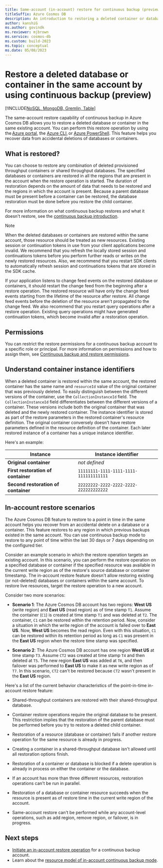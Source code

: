 ```yaml
---
title: Same-account (in-account) restore for continuous backup (preview)
titleSuffix: Azure Cosmos DB
description: An introduction to restoring a deleted container or database to a specific point in time in the same Azure Cosmos DB account.
author: kanshiG
ms.author: govindk
ms.reviewer: mjbrown
ms.service: cosmos-db
ms.custom: build-2023
ms.topic: conceptual
ms.date: 05/08/2023
---
```


# Restore a deleted database or container in the same account by using continuous backup (preview)

[!INCLUDE[NoSQL, MongoDB, Gremlin, Table](includes/appliesto-nosql-mongodb-gremlin-table.md)]

The same-account restore capability of continuous backup in Azure Cosmos DB allows you to restore a deleted database or container in the same existing account. You can perform this restore operation by using the [Azure portal](how-to-restore-in-account-continuous-backup.md?tabs=azure-portal&pivots=api-nosql), the [Azure CLI](how-to-restore-in-account-continuous-backup.md?tabs=azure-cli&pivots=api-nosql), or [Azure PowerShell](how-to-restore-in-account-continuous-backup.md?tabs=azure-powershell&pivots=api-nosql). This feature helps you recover data from accidental deletions of databases or containers.

## What is restored?

You can choose to restore any combination of deleted provisioned throughput containers or shared throughput databases. The specified databases or containers are restored in all the regions that are present in the account when the restore operation is started. The duration of restoration depends on the amount of data that needs to be restored and the regions in which the account is present. Because a parent database must be present before a container can be restored, the database restoration must be done before you restore the child container.

For more information on what continuous backup restores and what it doesn't restore, see the [continuous backup introduction](continuous-backup-restore-introduction.md).

> [!NOTE]
> When the deleted databases or containers are restored within the same account, those resource should be treated as new resources. Existing session or continuation tokens in use from your client applications become invalid. We recommend that you refresh the locally stored session and continuations tokens before you perform further reads or writes on the newly restored resources. Also, we recommend that you restart SDK clients to automatically refresh session and continuations tokens that are stored in the SDK cache.

If your application listens to change feed events on the restored database or containers, it should restart the change feed from the beginning after a restore operation. The restored resource will have only the change feed events starting from the lifetime of the resource after restore. All change feed events before the deletion of the resource aren't propagated to the change feed. We also recommend that you restart query operations after a restore operation. Existing query operations might have generated continuation tokens, which become invalid after a restoration operation.

## Permissions

You can restrict the restore permissions for a continuous backup account to a specific role or principal. For more information on permissions and how to assign them, see [Continuous backup and restore permissions](continuous-backup-restore-permissions.md).

## Understand container instance identifiers

When a deleted container is restored within the same account, the restored container has the same name and `resourceId` value of the original container that was previously deleted. To easily distinguish between the different versions of the container, use the `CollectionInstanceId` field. The `CollectionInstanceId` field differentiates between the different versions of a container. These versions include both the original container that was deleted and the newly restored container. The instance identifier is stored as part of the restore parameters in the restored container's resource definition. The original container conversely doesn't have restore parameters defined in the resource definition of the container. Each later restored instance of a container has a unique instance identifier.

Here's an example:

| Instance | Instance identifier |
| --- | --- |
| **Original container** | *not defined* |
| **First restoration of container** | `11111111-1111-1111-1111-111111111111` |
| **Second restoration of container** | `22222222-2222-2222-2222-222222222222` |

## In-account restore scenarios

The Azure Cosmos DB feature to restore to a point in time in the same account helps you recover from an accidental delete on a database or a container. This feature restores to any region in which previous backups existed in the same account. You can use continuous backup mode to restore to any point of time within the last 30 days or 7 days depending on the configured tier.

Consider an example scenario in which the restore operation targets an existing account. In this scenario, you can perform the restore operation on a specified database or container if the specified resource was available in the current write region as of the restore's source database or container timestamp. The in-account restore feature doesn't allow restoring existing (or not-deleted) databases or containers within the same account. To restore live resources, target the restore operation to a new account.
  
Consider two more scenarios:

- **Scenario 1**: The Azure Cosmos DB account has two regions: **West US** (write region) and **East US** (read region) as of time stamp `T1`. Assume the container (`C1`) is created at time stamp `T1` and was deleted at `T2`. The container, `C1` can be restored within the retention period. Now, consider a situation in which the write region of the account is failed over to **East US**. Now, **West US** becomes the read region. Even with this situation, `C1` can be restored within its retention period as long as `C1` was present in the **East US** region when the restore time stamp was specified.

- **Scenario 2**: The Azure Cosmos DB account has one region **West US** at time stamp `T3`. Assume `CT2` was created at time stamp `T4` and then deleted at `T5`. The new region **East US** was added at `T6`, and then failover was performed to **East US** to make it as new write region as of `T7`. In this scenario, `CT2` can't be restored because `CT2` wasn't present in the **East US** region.

Here's a list of the current behavior characteristics of the point-in-time in-account restore feature:

- Shared-throughput containers are restored with their shared-throughput database.

- Container restore operations require the original database to be present. This restriction implies that the restoration of the parent database must be performed before you try to restore a deleted child container.  

- Restoration of a resource (database or container) fails if another restore operation for the same resource is already in progress.

- Creating a container in a shared-throughput database isn't allowed until all restoration options finish.

- Restoration of a container or database is blocked if a delete operation is already in process on either the container or the database.

- If an account has more than three different resources, restoration operations can't be run in parallel.  

- Restoration of a database or container resource succeeds when the resource is present as of restore time in the current write region of the account.

- Same-account restore can't be performed while any account-level operations, such as add region, remove region, or failover, is in progress.

## Next steps

- [Initiate an in-account restore operation](how-to-restore-in-account-continuous-backup.md) for a continuous backup account.
- Learn about the [resource model of in-account continuous backup mode](restore-in-account-continuous-backup-resource-model.md).
